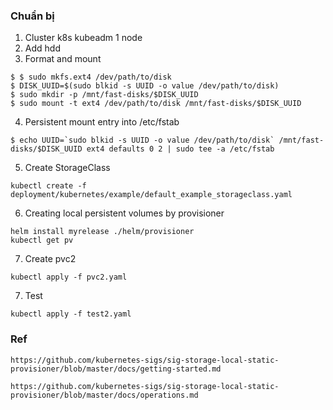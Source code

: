 ### Chuẩn bị
1. Cluster k8s kubeadm 1 node
2. Add hdd
3. Format and mount
```
$ $ sudo mkfs.ext4 /dev/path/to/disk
$ DISK_UUID=$(sudo blkid -s UUID -o value /dev/path/to/disk) 
$ sudo mkdir -p /mnt/fast-disks/$DISK_UUID
$ sudo mount -t ext4 /dev/path/to/disk /mnt/fast-disks/$DISK_UUID

```
4. Persistent mount entry into /etc/fstab
```
$ echo UUID=`sudo blkid -s UUID -o value /dev/path/to/disk` /mnt/fast-disks/$DISK_UUID ext4 defaults 0 2 | sudo tee -a /etc/fstab

```

5. Create StorageClass
```
kubectl create -f deployment/kubernetes/example/default_example_storageclass.yaml

```

6. Creating local persistent volumes by provisioner
```
helm install myrelease ./helm/provisioner
kubectl get pv
```

7. Create pvc2
```
kubectl apply -f pvc2.yaml
```

7. Test
```
kubectl apply -f test2.yaml
```

### Ref
```
https://github.com/kubernetes-sigs/sig-storage-local-static-provisioner/blob/master/docs/getting-started.md

https://github.com/kubernetes-sigs/sig-storage-local-static-provisioner/blob/master/docs/operations.md
```